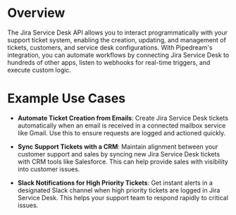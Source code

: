 # Overview

The Jira Service Desk API allows you to interact programmatically with your support ticket system, enabling the creation, updating, and management of tickets, customers, and service desk configurations. With Pipedream's integration, you can automate workflows by connecting Jira Service Desk to hundreds of other apps, listen to webhooks for real-time triggers, and execute custom logic.

# Example Use Cases

- **Automate Ticket Creation from Emails**: Create Jira Service Desk tickets automatically when an email is received in a connected mailbox service like Gmail. Use this to ensure requests are logged and actioned quickly.

- **Sync Support Tickets with a CRM**: Maintain alignment between your customer support and sales by syncing new Jira Service Desk tickets with CRM tools like Salesforce. This can help provide sales with visibility into customer issues.

- **Slack Notifications for High Priority Tickets**: Get instant alerts in a designated Slack channel when high priority tickets are logged in Jira Service Desk. This helps your support team to respond rapidly to critical issues.
